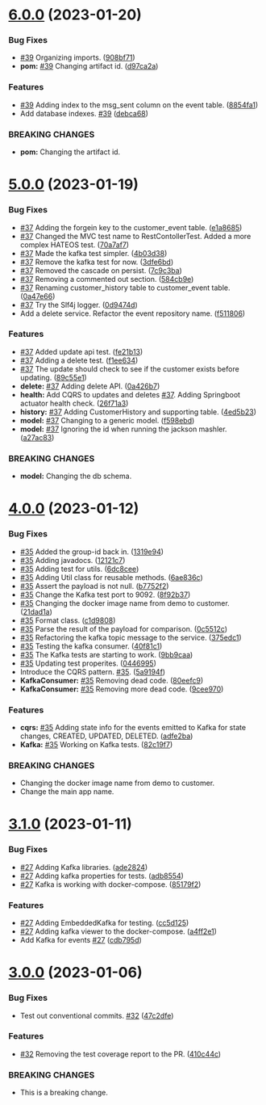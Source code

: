 # [6.0.0](https://github.com/winmicroservices/customer/compare/v5.0.0...v6.0.0) (2023-01-20)


### Bug Fixes

* [#39](https://github.com/winmicroservices/customer/issues/39) Organizing imports. ([908bf71](https://github.com/winmicroservices/customer/commit/908bf71d4962c380030c9c9fd5109f9234a59a05))
* **pom:** [#39](https://github.com/winmicroservices/customer/issues/39) Changing artifact id. ([d97ca2a](https://github.com/winmicroservices/customer/commit/d97ca2a7acc9f2b387225488c7ac13b188d7d391))


### Features

* [#39](https://github.com/winmicroservices/customer/issues/39) Adding index to the msg_sent column on the event table. ([8854fa1](https://github.com/winmicroservices/customer/commit/8854fa1633b5ad9c22a57eae11267b432aac7457))
* Add database indexes. [#39](https://github.com/winmicroservices/customer/issues/39) ([debca68](https://github.com/winmicroservices/customer/commit/debca68ad0df9290e64cfabb7fae69697b4008ae))


### BREAKING CHANGES

* **pom:** Changing the artifact id.



# [5.0.0](https://github.com/winmicroservices/customer/compare/v4.0.0...v5.0.0) (2023-01-19)


### Bug Fixes

* [#37](https://github.com/winmicroservices/customer/issues/37) Adding the forgein key to the customer_event table. ([e1a8685](https://github.com/winmicroservices/customer/commit/e1a8685c9ec6a822aeb6d8cb7674bf9a958bde75))
* [#37](https://github.com/winmicroservices/customer/issues/37) Changed the MVC test name to RestContollerTest.  Added a more complex HATEOS test. ([70a7af7](https://github.com/winmicroservices/customer/commit/70a7af71baa38b987328812cbcea2fd7f74f1fd3))
* [#37](https://github.com/winmicroservices/customer/issues/37) Made the kafka test simpler. ([4b03d38](https://github.com/winmicroservices/customer/commit/4b03d385e263cc74ff067ee3ff95600c3ba62530))
* [#37](https://github.com/winmicroservices/customer/issues/37) Remove the kafka test for now. ([3dfe6bd](https://github.com/winmicroservices/customer/commit/3dfe6bda8edbdbcf5025740c30e8b550c864f5a4))
* [#37](https://github.com/winmicroservices/customer/issues/37) Removed the cascade on persist. ([7c9c3ba](https://github.com/winmicroservices/customer/commit/7c9c3baefa815f6b0fc9b1a354bffde70b6f5d91))
* [#37](https://github.com/winmicroservices/customer/issues/37) Removing a commented out section. ([584cb9e](https://github.com/winmicroservices/customer/commit/584cb9efe08e88fefdaac73a659dd4854d56436d))
* [#37](https://github.com/winmicroservices/customer/issues/37) Renaming customer_history table to customer_event table. ([0a47e66](https://github.com/winmicroservices/customer/commit/0a47e661a0ee09474c70725fd1b3bf65bb1170ea))
* [#37](https://github.com/winmicroservices/customer/issues/37) Try the Slf4j logger. ([0d9474d](https://github.com/winmicroservices/customer/commit/0d9474d6c4795c5cf0327cf2a6ebcac41522bb5e))
* Add a delete service.  Refactor the event repository name. ([f511806](https://github.com/winmicroservices/customer/commit/f511806eb8d46785bc79ee730ea87658ff49192e))


### Features

* [#37](https://github.com/winmicroservices/customer/issues/37) Added update api test. ([fe21b13](https://github.com/winmicroservices/customer/commit/fe21b13a9441bd92b5a161ae5fa3687609fb9c10))
* [#37](https://github.com/winmicroservices/customer/issues/37) Adding a delete test. ([f1ee634](https://github.com/winmicroservices/customer/commit/f1ee634d11943592d9f52f51fa55ad121ddcd91f))
* [#37](https://github.com/winmicroservices/customer/issues/37) The update should check to see if the customer exists before updating. ([89c55e1](https://github.com/winmicroservices/customer/commit/89c55e19cb76da15a8fa0119c2015994d80da0b0))
* **delete:** [#37](https://github.com/winmicroservices/customer/issues/37) Adding delete API. ([0a426b7](https://github.com/winmicroservices/customer/commit/0a426b77261ab617fd4169cf038bd9937bff6520))
* **health:** Add CQRS to updates and deletes [#37](https://github.com/winmicroservices/customer/issues/37).  Adding Springboot actuator health check. ([26f71a3](https://github.com/winmicroservices/customer/commit/26f71a3593e8eae3914fe0d9e2f6f52e55d1bbcc))
* **history:** [#37](https://github.com/winmicroservices/customer/issues/37) Adding CustomerHistory and supporting table. ([4ed5b23](https://github.com/winmicroservices/customer/commit/4ed5b235f43a069852e2e513a40d6cdb64d4a236))
* **model:** [#37](https://github.com/winmicroservices/customer/issues/37) Changing to a generic model. ([f598ebd](https://github.com/winmicroservices/customer/commit/f598ebdb47db4dba0a9586d639313d2b7af0bb49))
* **model:** [#37](https://github.com/winmicroservices/customer/issues/37) Ignoring the id when running the jackson mashler. ([a27ac83](https://github.com/winmicroservices/customer/commit/a27ac832f75ec3b3be9aacae49c8cc8dfdb4f69b))


### BREAKING CHANGES

* **model:** Changing the db schema.



# [4.0.0](https://github.com/winmicroservices/customer/compare/v3.1.0...v4.0.0) (2023-01-12)


### Bug Fixes

* [#35](https://github.com/winmicroservices/customer/issues/35) Added the group-id back in. ([1319e94](https://github.com/winmicroservices/customer/commit/1319e9495e87ea40d8ed09505571b197cdb168c8))
* [#35](https://github.com/winmicroservices/customer/issues/35) Adding javadocs. ([12121c7](https://github.com/winmicroservices/customer/commit/12121c718afc323d67494d9f1e9023e22f62b294))
* [#35](https://github.com/winmicroservices/customer/issues/35) Adding test for utils. ([6dc8cee](https://github.com/winmicroservices/customer/commit/6dc8ceef012ed51e76e0955e93af8393cf73d67e))
* [#35](https://github.com/winmicroservices/customer/issues/35) Adding Util class for reusable methods. ([6ae836c](https://github.com/winmicroservices/customer/commit/6ae836c25bd8205ff85e52280ddf26697e960132))
* [#35](https://github.com/winmicroservices/customer/issues/35) Assert the payload is not null. ([b7752f2](https://github.com/winmicroservices/customer/commit/b7752f247feada8e4422255bf2cce24b0186b840))
* [#35](https://github.com/winmicroservices/customer/issues/35) Change the Kafka test port to 9092. ([8f92b37](https://github.com/winmicroservices/customer/commit/8f92b37c99a20651e5d1542abcb0684a9d667237))
* [#35](https://github.com/winmicroservices/customer/issues/35) Changing the docker image name from demo to customer. ([21dad1a](https://github.com/winmicroservices/customer/commit/21dad1acc4197fc939407cb6a2d1b4d0aa4d7675))
* [#35](https://github.com/winmicroservices/customer/issues/35) Format class. ([c1d9808](https://github.com/winmicroservices/customer/commit/c1d98089acc94de1796596d9a0b09dcaf93b3085))
* [#35](https://github.com/winmicroservices/customer/issues/35) Parse the result of the payload for comparison. ([0c5512c](https://github.com/winmicroservices/customer/commit/0c5512cdae1d73061089d517f5ca35ab5d843c5c))
* [#35](https://github.com/winmicroservices/customer/issues/35) Refactoring the kafka topic message to the service. ([375edc1](https://github.com/winmicroservices/customer/commit/375edc158d0f0317459a55059b49e7a4356a8b19))
* [#35](https://github.com/winmicroservices/customer/issues/35) Testing the kafka consumer. ([40f81c1](https://github.com/winmicroservices/customer/commit/40f81c1175e315c53e359f195efd3c2d87e72499))
* [#35](https://github.com/winmicroservices/customer/issues/35) The Kafka tests are starting to work. ([9bb9caa](https://github.com/winmicroservices/customer/commit/9bb9caa2f8a64fd652edf8ac7da10221c3facd53))
* [#35](https://github.com/winmicroservices/customer/issues/35) Updating test properites. ([0446995](https://github.com/winmicroservices/customer/commit/0446995321c1fb701307483eca02ba461ed81d2a))
* Introduce the CQRS pattern. [#35](https://github.com/winmicroservices/customer/issues/35). ([5a9194f](https://github.com/winmicroservices/customer/commit/5a9194fc535b58d2de52fe104bf2c81a9f8893b3))
* **KafkaConsumer:** [#35](https://github.com/winmicroservices/customer/issues/35) Removing dead code. ([80eefc9](https://github.com/winmicroservices/customer/commit/80eefc9ac82a31c375f8cbab44ea018a9b29205e))
* **KafkaConsumer:** [#35](https://github.com/winmicroservices/customer/issues/35) Removing more dead code. ([9cee970](https://github.com/winmicroservices/customer/commit/9cee9704e6a6449c95944d11f647d7dbe7c3bb1a))


### Features

* **cqrs:** [#35](https://github.com/winmicroservices/customer/issues/35) Adding state info for the events emitted to Kafka for state changes, CREATED, UPDATED, DELETED. ([adfe2ba](https://github.com/winmicroservices/customer/commit/adfe2ba088605f251817ae203ddb6b172b43704b))
* **Kafka:** [#35](https://github.com/winmicroservices/customer/issues/35) Working on Kafka tests. ([82c19f7](https://github.com/winmicroservices/customer/commit/82c19f765dbf61014e03c9921c08751b828f3d85))


### BREAKING CHANGES

* Changing the docker image name from demo to customer.
* Change the main app name.



# [3.1.0](https://github.com/winmicroservices/customer/compare/v3.0.0...v3.1.0) (2023-01-11)


### Bug Fixes

* [#27](https://github.com/winmicroservices/customer/issues/27) Adding Kafka libraries. ([ade2824](https://github.com/winmicroservices/customer/commit/ade28246a4623a1ffd89c55d67c5f1336614d5d5))
* [#27](https://github.com/winmicroservices/customer/issues/27) Adding kafka properties for tests. ([adb8554](https://github.com/winmicroservices/customer/commit/adb8554aed4419bd484cc52105784c82e6af5a70))
* [#27](https://github.com/winmicroservices/customer/issues/27) Kafka is working with docker-compose. ([85179f2](https://github.com/winmicroservices/customer/commit/85179f2567ff0244e25c55fa34e3e77cba3163f6))


### Features

* [#27](https://github.com/winmicroservices/customer/issues/27) Adding EmbeddedKafka for testing. ([cc5d125](https://github.com/winmicroservices/customer/commit/cc5d125fa39daada3b023e9953b71a1b58f1b494))
* [#27](https://github.com/winmicroservices/customer/issues/27) Adding kafka viewer to the docker-compose. ([a4ff2e1](https://github.com/winmicroservices/customer/commit/a4ff2e1096b609c09409da284061cb637f784a34))
* Add Kafka for events [#27](https://github.com/winmicroservices/customer/issues/27) ([cdb795d](https://github.com/winmicroservices/customer/commit/cdb795deae89e19dea3baabcadc875bfa02d872c))



# [3.0.0](https://github.com/winmicroservices/customer/compare/v2.2.2...v3.0.0) (2023-01-06)


### Bug Fixes

* Test out conventional commits. [#32](https://github.com/winmicroservices/customer/issues/32) ([47c2dfe](https://github.com/winmicroservices/customer/commit/47c2dfe76ebb53afc4cc0915306d94a248bf17a2))


### Features

* [#32](https://github.com/winmicroservices/customer/issues/32) Removing the test coverage report to the PR. ([410c44c](https://github.com/winmicroservices/customer/commit/410c44c7bcddbea1fb3f79d22f40b03a83509495))


### BREAKING CHANGES

* This is a breaking change.



